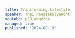 ```yaml
---
title: Transforming Lifestyle
speaker: Thai Pangsakulyanont
youtube: p29iaNqVze4
managed: true
published: "2024-08-19"
---
```

